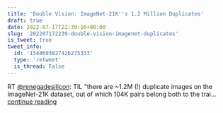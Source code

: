 ```yaml
---
title: 'Double Vision: ImageNet-21K''s 1.2 Million Duplicates'
draft: true
date: 2022-07-17T22:39:16+00:00
slug: '202207172239-double-vision-imagenet-duplicates'
is_tweet: true
tweet_info:
  id: '1548693827426275333'
  type: 'retweet'
  is_thread: False
---
```




RT [@renegadesilicon](https://x.com/renegadesilicon): TIL "there are ~1.2M (!) duplicate images on the ImageNet-21K dataset, out of which 104K pairs belong both to the trai… [continue reading](https://x.com/sytelus/status/1548693827426275333)
